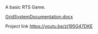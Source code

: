 A basic RTS Game.

[GridSystemDocumentation.docx](https://github.com/YyepPo/GridSystem/files/12751997/GridSystemDocumentation.docx)

Project link https://youtu.be/zj195G47DKE
